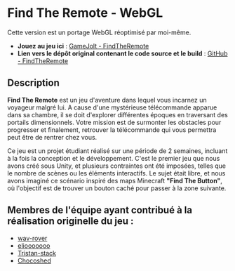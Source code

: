 # Find The Remote - WebGL

Cette version est un portage WebGL réoptimisé par moi-même.

- **Jouez au jeu ici** : [GameJolt - FindTheRemote](https://gamejolt.com/games/findtheremote/932313)
- **Lien vers le dépôt original contenant le code source et le build** : [GitHub - FindTheRemote](https://github.com/WeJustDev/FindTheRemote)

## Description

**Find The Remote** est un jeu d'aventure dans lequel vous incarnez un voyageur malgré lui. A cause d'une mystérieuse télécommande apparue dans sa chambre, il se doit d'explorer différentes époques en traversant des portails dimensionnels. Votre mission est de surmonter les obstacles pour progresser et finalement, retrouver la télécommande qui vous permettra peut être de rentrer chez vous.

Ce jeu est un projet étudiant réalisé sur une période de 2 semaines, incluant à la fois  la conception et le développement. C'est le premier jeu que nous avons créé sous Unity, et plusieurs contraintes ont été imposées, telles que le nombre de scènes ou les éléments interactifs. Le sujet était libre, et nous avons imaginé ce scénario inspiré des maps Minecraft **"Find The Button"**, où l'objectif est de trouver un bouton caché pour passer à la zone suivante.

## Membres de l'équipe ayant contribué à la réalisation originelle du jeu :

- [wav-rover](https://github.com/wav-rover)
- [eliooooooo](https://github.com/eliooooooo)
- [Tristan-stack](https://github.com/Tristan-stack)
- [Chocoshed](https://github.com/Chocoshed)